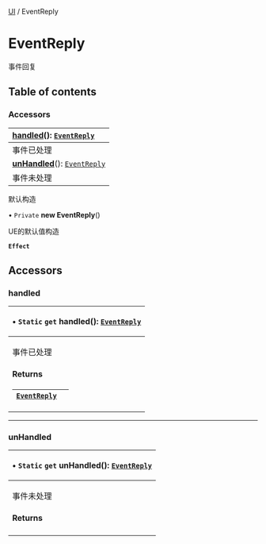 [UI](../groups/Core.UI.md) / EventReply

# EventReply <Badge type="tip" text="Class" /> <Score text="EventReply" />

<span class="content-big">

事件回复

</span>

## Table of contents

### Accessors <Score text="Accessors" /> 
| **[handled](mw.EventReply.md#handled)**(): [`EventReply`](mw.EventReply.md)  |
| :-----|
| 事件已处理|
| **[unHandled](mw.EventReply.md#unhandled)**(): [`EventReply`](mw.EventReply.md)  |
| 事件未处理|

默认构造


• `Private` **new EventReply**()

UE的默认值构造

**`Effect`**


## Accessors

### handled <Score text="handled" /> 

<table class="get-set-table">
<thead><tr>
<th style="text-align: left">

• `Static` `get` **handled**(): [`EventReply`](mw.EventReply.md) <Badge type="tip" text="client" />

</th>
</tr></thead>
<tbody><tr>
<td style="text-align: left">


事件已处理


#### Returns

| [`EventReply`](mw.EventReply.md) |  |
| :------ | :------ |

</td>
</tr></tbody>
</table>

___

### unHandled <Score text="unHandled" /> 

<table class="get-set-table">
<thead><tr>
<th style="text-align: left">

• `Static` `get` **unHandled**(): [`EventReply`](mw.EventReply.md) <Badge type="tip" text="client" />

</th>
</tr></thead>
<tbody><tr>
<td style="text-align: left">


事件未处理


#### Returns


</td>
</tr></tbody>
</table>


